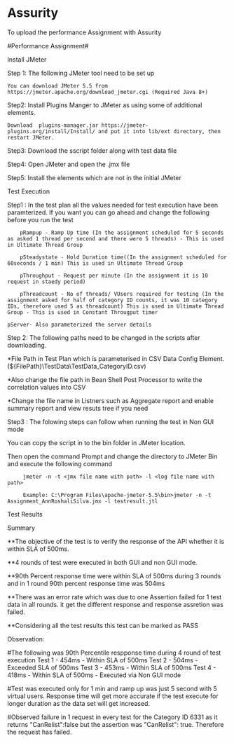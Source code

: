 # Assurity
To upload the performance Assignment with Assurity

#Performance Assignment#



Install JMeter


Step 1: The following JMeter tool need to be set up
        
	You can download JMeter 5.5 from https://jmeter.apache.org/download_jmeter.cgi (Required Java 8+)
	
Step2: Install Plugins Manger to JMeter as using some of additional elements.
        
	Download  plugins-manager.jar https://jmeter-plugins.org/install/Install/ and put it into lib/ext directory, then restart JMeter.
	
Step3: Download the sscript folder along with test data file

Step4: Open JMeter and open the .jmx file

Step5: Install the elements which are not in the initial JMeter


Test Execution


Step1 : In the test plan all the values needed for test execution have been paramterized. If you want you can go ahead and change the following before you run the test

        pRampup - Ramp Up time (In the assignment scheduled for 5 seconds as asked 1 thread per second and there were 5 threads) - This is used in Ultimate Thread Group
	
        pSteadystate - Hold Duration time((In the assignment scheduled for 60seconds / 1 min) This is used in Ultimate Thread Group
	
        pThroughput - Request per minute (In the assignment it is 10 request in staedy period)
	
        pThreadcount - No of threads/ VUsers required for testing (In the assignment asked for half of category ID counts, it was 10 category IDs, therefore used 5 as threadcount) This is used in Ultimate Thread Group - This is used in Constant Througput timer
	
	pServer- Also parameterized the server details
	
	
Step 2: The following paths need to be changed in the scripts after downloading.

*File Path in Test Plan which is parameterised in CSV Data Config Element. (${FilePath}\TestData\TestData_CategoryID.csv)
	
*Also change the file path in Bean Shell Post Processor to write the correlation values into CSV

*Change the file name in Listners such as Aggregate report and enable summary report and view resuts tree if you need


Step3 : The folowing steps can follow when running the test in Non GUI mode

You can copy the script in to the bin folder in JMeter location. 

Then open the command Prompt and change the directory to JMeter Bin and execute the following command

         jmeter -n -t <jmx file name with path> -l <log file name with path>

         Example: C:\Program Files\apache-jmeter-5.5\bin>jmeter -n -t Assignment_AnnRoshaliSilva.jmx -l testresult.jtl



	
Test Results

        
Summary

	
**The objective of the test is to verify the response of the API whether it is within SLA of 500ms.
	
**4 rounds of test were executed in both GUI and non GUI mode. 
	
**90th Percent response time were within SLA of 500ms during 3 rounds and in 1 round 90th percent response time was 504ms
	
**There was an error rate which was due to one Assertion failed for 1 test data in all rounds. it get the different response and response assretion was failed.
	
**Considering all the test results this test can be marked as PASS
	
	
Observation:

#The following was 90th Percentile respponse time during 4 round of test execution
	Test 1 - 454ms - Within SLA of 500ms
	Test 2 - 504ms - Exceeded SLA of 500ms
	Test 3 - 453ms - Within SLA of 500ms
	Test 4 - 418ms - Within SLA of 500ms - Executed via Non GUI mode
	
#Test was executed only for 1 min and ramp up was just 5 second with 5 virtual users. Response time will get more accurate if the test execute for longer duration as the data set will get increased.
	
#Observed failure in 1 request in every test for the Category ID 6331 as it returns "CanRelist":false but the assertion was "CanRelist": true. Therefore the request has failed.



        
	
	
	
	
